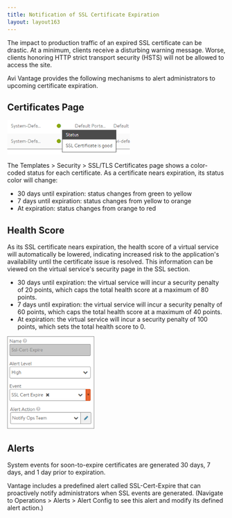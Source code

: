 ```yaml
---
title: Notification of SSL Certificate Expiration
layout: layout163
---
```

The impact to production traffic of an expired SSL certificate can be drastic. At a minimum, clients receive a disturbing warning message. Worse, clients honoring HTTP strict transport security (HSTS) will not be allowed to access the site.

Avi Vantage provides the following mechanisms to alert administrators to upcoming certificate expiration.

## Certificates Page

<a href="img/SSLexpire.png"><img class=" wp-image-1065 alignright" src="img/SSLexpire.png" alt="SSLexpire" width="283" height="79"></a>

The Templates > Security > SSL/TLS Certificates page shows a color-coded status for each certificate. As a certificate nears expiration, its status color will change:

* 30 days until expiration: status changes from green to yellow
* 7 days until expiration: status changes from yellow to orange
* At expiration: status changes from orange to red 

<a name="effect-of-SSL-cert-expiration-on-VS-health-score"></a>

## Health Score

As its SSL certificate nears expiration, the health score of a virtual service will automatically be lowered, indicating increased risk to the application's availability until the certificate issue is resolved. This information can be viewed on the virtual service's security page in the SSL section.

* 30 days until expiration: the virtual service will incur a security penalty of 20 points, which caps the total health score at a maximum of 80 points.
* 7 days until expiration: the virtual service will incur a security penalty of 60 points, which caps the total health score at a maximum of 40 points.
* At expiration: the virtual service will incur a security penalty of 100 points, which sets the total health score to 0. 

<img class=" wp-image-434 alignright" src="img/SSLexpiration.png" alt="SSLexpiration" width="201" height="213">

## Alerts

System events for soon-to-expire certificates are generated 30 days, 7 days, and 1 day prior to expiration.

Vantage includes a predefined alert called SSL-Cert-Expire that can proactively notify administrators when SSL events are generated. (Navigate to Operations > Alerts > Alert Config to see this alert and modify its defined alert action.)
